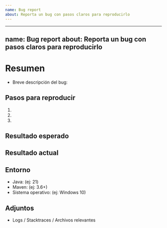 ```yaml
---
name: Bug report
about: Reporta un bug con pasos claros para reproducirlo
---
```


---
name: Bug report
about: Reporta un bug con pasos claros para reproducirlo
---

# Resumen

- Breve descripción del bug:

## Pasos para reproducir

1. 
2. 
3. 

## Resultado esperado


## Resultado actual


## Entorno

- Java: (ej: 21)
- Maven: (ej: 3.6+)
- Sistema operativo: (ej: Windows 10)

## Adjuntos

- Logs / Stacktraces / Archivos relevantes

